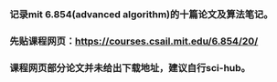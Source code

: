 ### 记录mit 6.854(advanced algorithm)的十篇论文及算法笔记。
### 先贴课程网页：https://courses.csail.mit.edu/6.854/20/
### 课程网页部分论文并未给出下载地址，建议自行sci-hub。

#### 